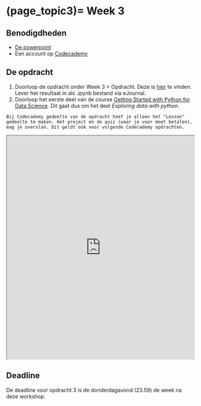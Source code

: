(page_topic3)=
Week 3
=======================

## Benodigdheden
- [De powerpoint](../../files/stuurinformatie_workshop_3_python_data_1.pptx)
- Een account op [Codecademy](https://www.codecademy.com/)

## De opdracht

1. Doorloop de opdracht onder Week 3 > Opdracht. Deze is [hier](https://remi-ui.github.io/python_tb/class/week03/Comments_en_errors.html) te vinden. Lever het resultaat in als .ipynb bestand via eJournal.
2. Doorloop het eerste deel van de course [Getting Started with Python for Data Science](https://www.codecademy.com/learn/getting-started-with-python-for-data-science). Dit gaat dus om het deel *Exploring data with python*.

```{tip}
Bij Codecademy gedeelte van de opdracht hoef je alleen het "Lesson" gedeelte te maken. Het project en de quiz (waar je voor moet betalen), mag je overslan. Dit geldt ook voor volgende Codecademy opdrachten.
```

<iframe src="https://www.codecademy.com/courses/getting-started-with-python-for-data-science/" width="100%" height="600px" allowfullscreen></iframe>

## Deadline
De deadline voor opdracht 3 is de donderdagavond (23.59) de week na deze workshop.
